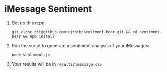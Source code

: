# iMessage Sentiment

1. Set up this repo

    `git clone git@github.com:cjroth/sentiment-bear.git && cd sentiment-bear && npm install`


2. Run the script to generate a sentiment analysis of your iMessages:

    `node sentiment.js`

3. Your results will be in `results/imessage.csv`
